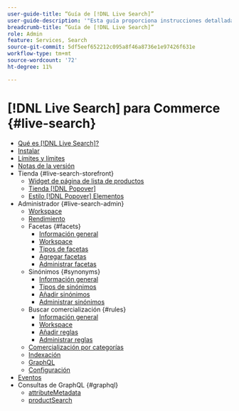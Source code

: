 ```yaml
---
user-guide-title: “Guía de [!DNL Live Search]”
user-guide-description: '"Esta guía proporciona instrucciones detalladas para utilizar [!DNL Live Search] de Adobe Commerce".'
breadcrumb-title: “Guía de [!DNL Live Search]”
role: Admin
feature: Services, Search
source-git-commit: 5df5eef652212c095a8f46a8736e1e97426f631e
workflow-type: tm+mt
source-wordcount: '72'
ht-degree: 11%

---
```


# [!DNL Live Search] para Commerce {#live-search}

- [Qué es [!DNL Live Search]?](overview.md)
- [Instalar](install.md)
- [Límites y límites](boundaries-limits.md)
- [Notas de la versión](release-notes.md)
- Tienda {#live-search-storefront}
   - [Widget de página de lista de productos](plp-styling.md)
   - [Tienda [!DNL Popover]](storefront-popover.md)
   - [Estilo [!DNL Popover] Elementos](storefront-popover-styling.md)
- Administrador {#live-search-admin}
   - [Workspace](workspace.md)
   - [Rendimiento](performance.md)
   - Facetas {#facets}
      - [Información general](facets.md)
      - [Workspace](faceting-workspace.md)
      - [Tipos de facetas](facets-type.md)
      - [Agregar facetas](facets-add.md)
      - [Administrar facetas](facets-manage.md)
   - Sinónimos {#synonyms}
      - [Información general](synonyms.md)
      - [Tipos de sinónimos](synonyms-type.md)
      - [Añadir sinónimos](synonyms-add.md)
      - [Administrar sinónimos](synonyms-manage.md)
   - Buscar comercialización {#rules}
      - [Información general](rules.md)
      - [Workspace](rules-workspace.md)
      - [Añadir reglas](rules-add.md)
      - [Administrar reglas](rules-manage.md)
   - [Comercialización por categorías](category-merch.md)
   - [Indexación](indexing.md)
   - [GraphQL](graphql.md)
   - [Configuración](settings.md)
- [Eventos](events.md)
- Consultas de GraphQL {#graphql}
   - [attributeMetadata](https://developer.adobe.com/commerce/services/graphql/live-search/attribute-metadata/)
   - [productSearch](https://developer.adobe.com/commerce/services/graphql/live-search/product-search/)